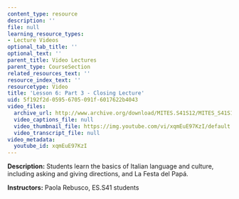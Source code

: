 ```yaml
---
content_type: resource
description: ''
file: null
learning_resource_types:
- Lecture Videos
optional_tab_title: ''
optional_text: ''
parent_title: Video Lectures
parent_type: CourseSection
related_resources_text: ''
resource_index_text: ''
resourcetype: Video
title: 'Lesson 6: Part 3 - Closing Lecture'
uid: 5f192f2d-0595-6705-091f-6017622b4043
video_files:
  archive_url: http://www.archive.org/download/MITES.S41S12/MITES_S41S12_Lesson6_Part3_300k.mp4
  video_captions_file: null
  video_thumbnail_file: https://img.youtube.com/vi/xqmEuE97KzI/default.jpg
  video_transcript_file: null
video_metadata:
  youtube_id: xqmEuE97KzI
---
```


**Description:** Students learn the basics of Italian language and culture, including asking and giving directions, and La Festa del Papá.

**Instructors:** Paola Rebusco, ES.S41 students